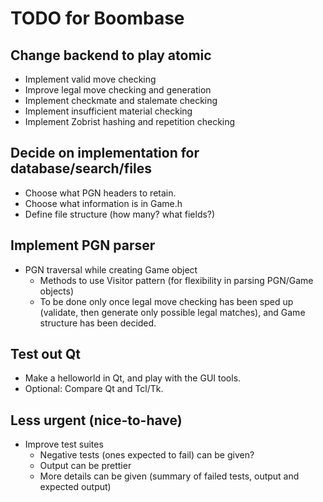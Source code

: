 # TODO for Boombase #

## Change backend to play atomic ##

- Implement valid move checking
- Improve legal move checking and generation
- Implement checkmate and stalemate checking
- Implement insufficient material checking
- Implement Zobrist hashing and repetition checking


## Decide on implementation for database/search/files ##

- Choose what PGN headers to retain.
- Choose what information is in Game.h
- Define file structure (how many? what fields?)


## Implement PGN parser ##

- PGN traversal while creating Game object
    - Methods to use Visitor pattern (for flexibility in parsing PGN/Game objects)
    - To be done only once legal move checking has been sped up (validate, then generate only possible legal matches), and Game structure has been decided.


## Test out Qt ##

- Make a helloworld in Qt, and play with the GUI tools.
- Optional: Compare Qt and Tcl/Tk.


## Less urgent (nice-to-have) ##

- Improve test suites
    - Negative tests (ones expected to fail) can be given?
    - Output can be prettier
    - More details can be given (summary of failed tests, output and expected output)